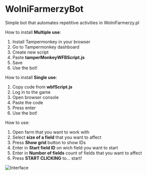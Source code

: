 # WolniFarmerzyBot
Simple bot that automates repetitive activities in WolniFarmerzy.pl

How to install **Multiple use**:
  1. Install Tampermonkey in your browser
  2. Go to Tampermonkey dashboard 
  3. Create new script
  4. Paste **tamperMonkeyWFBScript.js**
  5. Save
  6. Use the bot!
  
How to install **Single use**:
  1. Copy code from **wbfScript.js**
  2. Log in to the game
  3. Open browser console
  4. Paste the code
  5. Press enter
  6. Use the bot!
  
How to use: 
  1. Open farm that you want to work with
  2. Select **size of a field** that you want to affect
  2. Press **Show grid** button to show IDs
  3. Enter in **Start field ID** on wich field you want to start
  4. Enter in **Number of fields** count of fields that you want to affect
  5. Press **START CLICKING** to... start!
  
  ![Interface](https://i.imgur.com/QMFAKuy.png)

